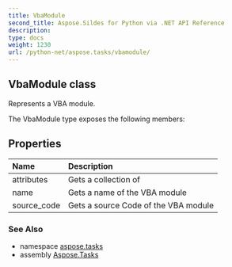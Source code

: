 ```yaml
---
title: VbaModule
second_title: Aspose.Sildes for Python via .NET API Reference
description: 
type: docs
weight: 1230
url: /python-net/aspose.tasks/vbamodule/
---
```


## VbaModule class

Represents a VBA module.

The VbaModule type exposes the following members:
## Properties
| Name | Description |
| :- | :- |
|attributes|Gets a collection of|
|name|Gets a name of the VBA module|
|source_code|Gets a source Code of the VBA module|

### See Also

* namespace [aspose.tasks](/tasks/python-net/aspose.tasks/)
* assembly [Aspose.Tasks](/tasks/python-net/)

